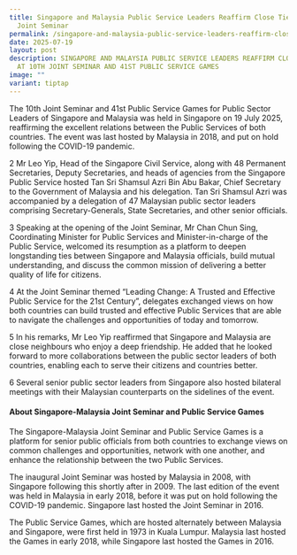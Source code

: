 ```yaml
---
title: Singapore and Malaysia Public Service Leaders Reaffirm Close Ties at 10th
  Joint Seminar
permalink: /singapore-and-malaysia-public-service-leaders-reaffirm-close-ties-at-10th-joint-seminar/
date: 2025-07-19
layout: post
description: SINGAPORE AND MALAYSIA PUBLIC SERVICE LEADERS REAFFIRM CLOSE TIES
  AT 10TH JOINT SEMINAR AND 41ST PUBLIC SERVICE GAMES
image: ""
variant: tiptap
---
```

<p>The 10th Joint Seminar and 41st Public Service Games for Public Sector
Leaders of Singapore and Malaysia was held in Singapore on 19 July 2025,
reaffirming the excellent relations between the Public Services of both
countries. The event was last hosted by Malaysia in 2018, and put on hold
following the COVID-19 pandemic.</p>
<p>2 Mr Leo Yip, Head of the Singapore Civil Service, along with 48 Permanent
Secretaries, Deputy Secretaries, and heads of agencies from the Singapore
Public Service hosted Tan Sri Shamsul Azri Bin Abu Bakar, Chief Secretary
to the Government of Malaysia and his delegation. Tan Sri Shamsul Azri
was accompanied by a delegation of 47 Malaysian public sector leaders comprising
Secretary-Generals, State Secretaries, and other senior officials.</p>
<p>3 Speaking at the opening of the Joint Seminar, Mr Chan Chun Sing, Coordinating
Minister for Public Services and Minister-in-charge of the Public Service,
welcomed its resumption as a platform to deepen longstanding ties between
Singapore and Malaysia officials, build mutual understanding, and discuss
the common mission of delivering a better quality of life for citizens.</p>
<p>4 At the Joint Seminar themed “Leading Change: A Trusted and Effective
Public Service for the 21st Century”, delegates exchanged views on how
both countries can build trusted and effective Public Services that are
able to navigate the challenges and opportunities of today and tomorrow.</p>
<p>5 In his remarks, Mr Leo Yip reaffirmed that Singapore and Malaysia are
close neighbours who enjoy a deep friendship. He added that he looked forward
to more collaborations between the public sector leaders of both countries,
enabling each to serve their citizens and countries better.</p>
<p>6 Several senior public sector leaders from Singapore also hosted bilateral
meetings with their Malaysian counterparts on the sidelines of the event.</p>
<h4>About Singapore-Malaysia Joint Seminar and Public Service Games</h4>
<p>The Singapore-Malaysia Joint Seminar and Public Service Games is a platform
for senior public officials from both countries to exchange views on common
challenges and opportunities, network with one another, and enhance the
relationship between the two Public Services.</p>
<p>The inaugural Joint Seminar was hosted by Malaysia in 2008, with Singapore
following this shortly after in 2009. The last edition of the event was
held in Malaysia in early 2018, before it was put on hold following the
COVID-19 pandemic. Singapore last hosted the Joint Seminar in 2016.</p>
<p>The Public Service Games, which are hosted alternately between Malaysia
and Singapore, were first held in 1973 in Kuala Lumpur. Malaysia last hosted
the Games in early 2018, while Singapore last hosted the Games in 2016.</p>
<p></p>